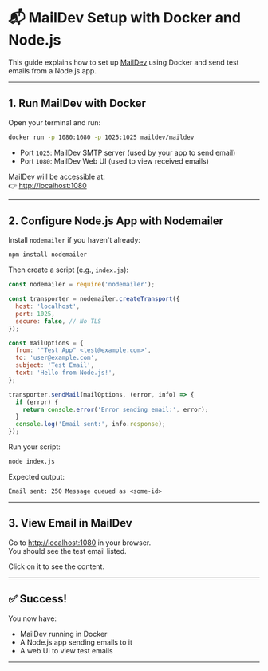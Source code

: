 
# 📬 MailDev Setup with Docker and Node.js

This guide explains how to set up [MailDev](https://github.com/maildev/maildev) using Docker and send test emails from a Node.js app.

---

## 1. Run MailDev with Docker

Open your terminal and run:

```bash
docker run -p 1080:1080 -p 1025:1025 maildev/maildev
```

- Port `1025`: MailDev SMTP server (used by your app to send email)
- Port `1080`: MailDev Web UI (used to view received emails)

MailDev will be accessible at:  
👉 [http://localhost:1080](http://localhost:1080)

---

## 2. Configure Node.js App with Nodemailer

Install `nodemailer` if you haven't already:

```bash
npm install nodemailer
```

Then create a script (e.g., `index.js`):

```js
const nodemailer = require('nodemailer');

const transporter = nodemailer.createTransport({
  host: 'localhost',
  port: 1025,
  secure: false, // No TLS
});

const mailOptions = {
  from: '"Test App" <test@example.com>',
  to: 'user@example.com',
  subject: 'Test Email',
  text: 'Hello from Node.js!',
};

transporter.sendMail(mailOptions, (error, info) => {
  if (error) {
    return console.error('Error sending email:', error);
  }
  console.log('Email sent:', info.response);
});
```

Run your script:

```bash
node index.js
```

Expected output:

```
Email sent: 250 Message queued as <some-id>
```

---

## 3. View Email in MailDev

Go to [http://localhost:1080](http://localhost:1080) in your browser.  
You should see the test email listed.

Click on it to see the content.

---

## ✅ Success!

You now have:
- MailDev running in Docker
- A Node.js app sending emails to it
- A web UI to view test emails

---
